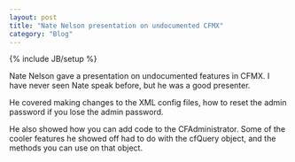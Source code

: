 ```yaml
---
layout: post
title: "Nate Nelson presentation on undocumented CFMX"
category: "Blog"
---
```

{% include JB/setup %}

Nate Nelson gave a presentation on undocumented features in CFMX. I have never seen Nate speak before, but he was a good presenter.

He covered making changes to the XML config files, how to reset the admin password if you lose the admin password.

He also showed how you can add code to the CFAdministrator. Some of the cooler features he showed off had to do with the cfQuery object, and the methods you can use on that object.